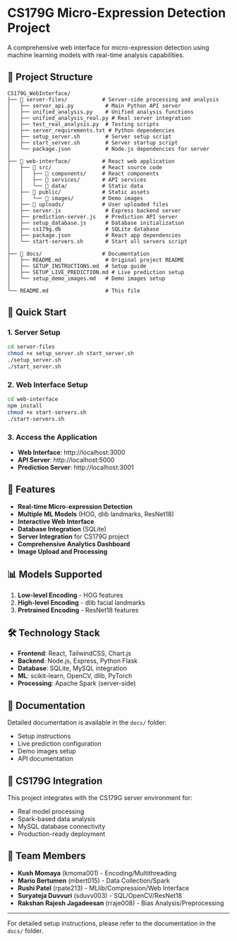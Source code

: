 # CS179G Micro-Expression Detection Project

A comprehensive web interface for micro-expression detection using machine learning models with real-time analysis capabilities.

## 📁 Project Structure

```
CS179G_WebInterface/
├── 📂 server-files/           # Server-side processing and analysis
│   ├── server_api.py          # Main Python API server
│   ├── unified_analysis.py    # Unified analysis functions
│   ├── unified_analysis_real.py # Real server integration
│   ├── test_real_analysis.py  # Testing scripts
│   ├── server_requirements.txt # Python dependencies
│   ├── setup_server.sh        # Server setup script
│   ├── start_server.sh        # Server startup script
│   └── package.json           # Node.js dependencies for server
│
├── 📂 web-interface/          # React web application
│   ├── 📂 src/                # React source code
│   │   ├── 📂 components/     # React components
│   │   ├── 📂 services/       # API services
│   │   └── 📂 data/           # Static data
│   ├── 📂 public/             # Static assets
│   │   └── 📂 images/         # Demo images
│   ├── 📂 uploads/            # User uploaded files
│   ├── server.js              # Express backend server
│   ├── prediction-server.js   # Prediction API server
│   ├── setup_database.js      # Database initialization
│   ├── cs179g.db              # SQLite database
│   ├── package.json           # React app dependencies
│   └── start-servers.sh       # Start all servers script
│
├── 📂 docs/                   # Documentation
│   ├── README.md              # Original project README
│   ├── SETUP_INSTRUCTIONS.md  # Setup guide
│   ├── SETUP_LIVE_PREDICTION.md # Live prediction setup
│   └── setup_demo_images.md   # Demo images setup
│
└── README.md                  # This file
```

## 🚀 Quick Start

### 1. Server Setup
```bash
cd server-files
chmod +x setup_server.sh start_server.sh
./setup_server.sh
./start_server.sh
```

### 2. Web Interface Setup
```bash
cd web-interface
npm install
chmod +x start-servers.sh
./start-servers.sh
```

### 3. Access the Application
- **Web Interface**: http://localhost:3000
- **API Server**: http://localhost:5000
- **Prediction Server**: http://localhost:3001

## 🔧 Features

- **Real-time Micro-expression Detection**
- **Multiple ML Models** (HOG, dlib landmarks, ResNet18)
- **Interactive Web Interface**
- **Database Integration** (SQLite)
- **Server Integration** for CS179G project
- **Comprehensive Analytics Dashboard**
- **Image Upload and Processing**

## 📊 Models Supported

1. **Low-level Encoding** - HOG features
2. **High-level Encoding** - dlib facial landmarks  
3. **Pretrained Encoding** - ResNet18 features

## 🛠 Technology Stack

- **Frontend**: React, TailwindCSS, Chart.js
- **Backend**: Node.js, Express, Python Flask
- **Database**: SQLite, MySQL integration
- **ML**: scikit-learn, OpenCV, dlib, PyTorch
- **Processing**: Apache Spark (server-side)

## 📖 Documentation

Detailed documentation is available in the `docs/` folder:
- Setup instructions
- Live prediction configuration
- Demo images setup
- API documentation

## 🎯 CS179G Integration

This project integrates with the CS179G server environment for:
- Real model processing
- Spark-based data analysis
- MySQL database connectivity
- Production-ready deployment

## 👥 Team Members

- **Kush Momaya** (kmoma001) - Encoding/Multithreading
- **Mario Bertumen** (mbert015) - Data Collection/Spark
- **Rushi Patel** (rpate213) - MLlib/Compression/Web Interface
- **Suryateja Duvvuri** (sduvv003) - SQL/OpenCV/ResNet18
- **Rakshan Rajesh Jagadeesan** (rraje008) - Bias Analysis/Preprocessing

---

For detailed setup instructions, please refer to the documentation in the `docs/` folder.
